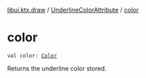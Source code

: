 [libui.ktx.draw](../README.md) / [UnderlineColorAttribute](README.md) / [color](color.md)

# color

`val color: `[`Color`](../-color/README.md)

Returns the underline color stored.
